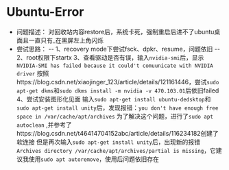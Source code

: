 # Ubuntu-Error
- 问题描述：
  对回收站内容restore后，系统卡死，强制重启后进不了ubuntu桌面且一直只有_在黑屏左上角闪烁
- 尝试思路：
  -- 1、recovery mode下尝试fsck、dpkr、resume，问题依旧
  -- 2、root权限下startx
  3、查看驱动是否有误，输入```nvidia-smi```后，显示```NVIDIA-SMI has failed because it could't comuunicate with NVIDIA driver```
     按照https://blog.csdn.net/xiaojinger_123/article/details/121161446，尝试```sudo apt-get dkms```和```sudo dkms install -m nvidia -v 470.103.01```后依旧failed
  4、尝试安装图形化见面
     输入```sudo apt-get install ubuntu-dedsktop```和```sudo apt-get install unity```后，发现报错：```you don't have enough free space in /var/cache/apt/archives```
     为了解决这个问题，进行了```sudo apt autoclean``` ,并参考了https://blog.csdn.net/t46414704152abc/article/details/116234182创建了软连接
     但是再次输入```sudo apt-get install unity```后，出现新的报错```Archives directory /var/cache/apt/archives/partial is missing```，它建议我使用```sudo apt autoremove```，使用后问题依旧存在
